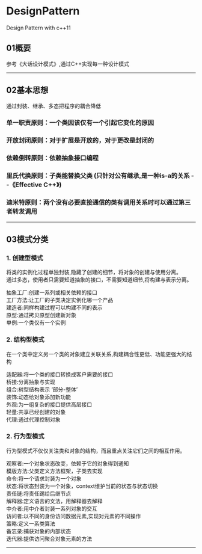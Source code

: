 # DesignPattern
Design Pattern with c++11

## 01概要
参考《大话设计模式》,通过C++实现每一种设计模式
***
## 02基本思想
通过封装、继承、多态把程序的耦合降低  
### 单一职责原则：一个类因该仅有一个引起它变化的原因
### 开放封闭原则：对于扩展是开放的，对于更改是封闭的
### 依赖倒转原则：依赖抽象接口编程
### 里氏代换原则：子类能替换父类 (只针对公有继承,是一种is-a的关系 --《Effective C++》)
### 迪米特原则：两个没有必要直接通信的类有调用关系时可以通过第三者转发调用
***
## 03模式分类
### 1. 创建型模式  
 
将类的实例化过程单独封装,隐藏了创建的细节，将对象的创建与使用分离。  
通过多态，使用者只需要知道抽象的接口，不需要知道细节,将构建与表示分离。

抽象工厂:创建一系列或相关依赖的接口   
工厂方法:让工厂的子类决定实例化哪一个产品  
建造者:同样构建过程可以构建不同的表示   
原型:通过拷贝原型创建新对象  
单例:一个类仅有一个实例  

### 2. 结构型模式

在一个类中定义另一个类的对象建立关联关系,构建耦合性更低、功能更强大的结构

适配器:将一个类的接口转换成客户需要的接口  
桥接:分离抽象与实现  
组合:树型结构表示 ‘部分-整体’  
装饰:动态给对象添加新功能  
外观:为一组复杂的接口提供高层接口  
轻量:共享已经创建的对象  
代理:通过代理控制对象  

### 2. 行为型模式

行为型模式不仅仅关注类和对象的结构，而且重点关注它们之间的相互作用。

观察者:一个对象状态改变，依赖于它的对象得到通知  
模版方法:父类定义方法框架，子类去实现  
命令:将一个请求封装为一个对象  
状态:将状态封装为一个对象，context维护当前的状态与状态切换  
责任链:将责任踢给后继节点  
解释器:定义语言的文法，用解释器去解释  
中介者:用中介者封装一系列对象的交互  
访问者:以不同的身份访问数据元素,实现对元素的不同操作  
策略:定义一系类算法  
备忘录:捕获对象的内部状态  
迭代器:提供访问聚合对象元素的方法  

***







